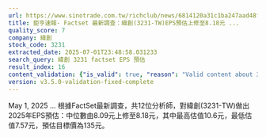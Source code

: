 ```yaml
---
url: https://www.sinotrade.com.tw/richclub/news/6814120a31c1ba247aad48fa
title: 鉅亨速報- Factset 最新調查：緯創(3231-TW)EPS預估上修至8.18元 ...
quality_score: 7
company: 緯創
stock_code: 3231
extracted_date: 2025-07-01T23:48:58.031233
search_query: 緯創 3231 factset EPS 預估
result_index: 16
content_validation: {"is_valid": true, "reason": "Valid content about 3231"}
version: v3.5.0-validation-fixed-complete
---
```


May 1, 2025 ... 根據FactSet最新調查，共12位分析師，對緯創(3231-TW)做出2025年EPS預估：中位數由8.09元上修至8.18元，其中最高估值10.6元，最低估值7.57元，預估目標價為135元。